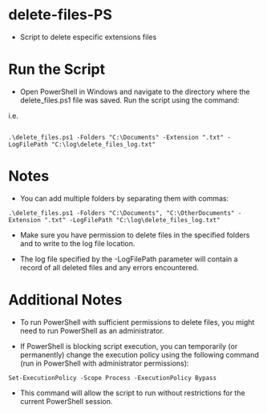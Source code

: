 # delete-files-PS
* Script to delete especific extensions files

# Run the Script
* Open PowerShell in Windows and navigate to the directory where the delete_files.ps1 file was saved. Run the script using the command:

i.e. 

```PoweShell

.\delete_files.ps1 -Folders "C:\Documents" -Extension ".txt" -LogFilePath "C:\log\delete_files_log.txt"

```
# Notes
* You can add multiple folders by separating them with commas:

```PoweShell
.\delete_files.ps1 -Folders "C:\Documents", "C:\OtherDocuments" -Extension ".txt" -LogFilePath "C:\log\delete_files_log.txt"
```

* Make sure you have permission to delete files in the specified folders and to write to the log file location.

* The log file specified by the -LogFilePath parameter will contain a record of all deleted files and any errors encountered.

# Additional Notes

* To run PowerShell with sufficient permissions to delete files, you might need to run PowerShell as an administrator.

* If PowerShell is blocking script execution, you can temporarily (or permanently) change the execution policy using the following command (run in PowerShell with administrator permissions):

```PoweShell
Set-ExecutionPolicy -Scope Process -ExecutionPolicy Bypass
```

* This command will allow the script to run without restrictions for the current PowerShell session.
